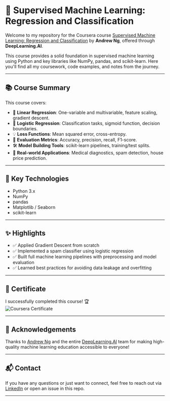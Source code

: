 # 🤖 Supervised Machine Learning: Regression and Classification

Welcome to my repository for the Coursera course [Supervised Machine Learning: Regression and Classification](https://www.coursera.org/learn/machine-learning) by **Andrew Ng**, offered through **DeepLearning.AI**.

This course provides a solid foundation in supervised machine learning using Python and key libraries like NumPy, pandas, and scikit-learn. Here you'll find all my coursework, code examples, and notes from the journey.

---

## 📚 Course Summary

This course covers:

- 🔢 **Linear Regression**: One-variable and multivariable, feature scaling, gradient descent.
- 🎯 **Logistic Regression**: Classification tasks, sigmoid function, decision boundaries.
- 💡 **Loss Functions**: Mean squared error, cross-entropy.
- 📏 **Evaluation Metrics**: Accuracy, precision, recall, F1-score.
- 🛠️ **Model Building Tools**: scikit-learn pipelines, training/test splits.
- 🧠 **Real-world Applications**: Medical diagnostics, spam detection, house price prediction.

---

## 🚀 Key Technologies

- Python 3.x
- NumPy
- pandas
- Matplotlib / Seaborn
- scikit-learn

---

## ✨ Highlights

- ✅ Applied Gradient Descent from scratch
- ✅ Implemented a spam classifier using logistic regression
- ✅ Built full machine learning pipelines with preprocessing and model evaluation
- ✅ Learned best practices for avoiding data leakage and overfitting

---

## 📖 Certificate

I successfully completed this course! 🏆  
![Coursera Certificate](https://your-certificate-image-or-link.com)  

---

## 🤝 Acknowledgements

Thanks to [Andrew Ng](https://www.andrewng.org/) and the entire [DeepLearning.AI](https://www.deeplearning.ai/) team for making high-quality machine learning education accessible to everyone!

---

## 📬 Contact

If you have any questions or just want to connect, feel free to reach out via [LinkedIn](https://www.linkedin.com/in/albertgotri/) or open an issue in this repo.

---
